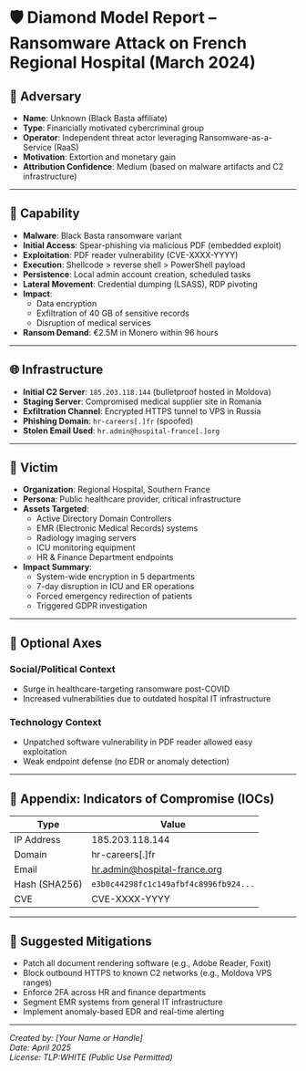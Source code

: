 # 🛡️ Diamond Model Report – Ransomware Attack on French Regional Hospital (March 2024)

## 💠 Adversary
- **Name**: Unknown (Black Basta affiliate)
- **Type**: Financially motivated cybercriminal group
- **Operator**: Independent threat actor leveraging Ransomware-as-a-Service (RaaS)
- **Motivation**: Extortion and monetary gain
- **Attribution Confidence**: Medium (based on malware artifacts and C2 infrastructure)

---

## 🧠 Capability
- **Malware**: Black Basta ransomware variant
- **Initial Access**: Spear-phishing via malicious PDF (embedded exploit)
- **Exploitation**: PDF reader vulnerability (CVE-XXXX-YYYY)
- **Execution**: Shellcode > reverse shell > PowerShell payload
- **Persistence**: Local admin account creation, scheduled tasks
- **Lateral Movement**: Credential dumping (LSASS), RDP pivoting
- **Impact**:
  - Data encryption
  - Exfiltration of 40 GB of sensitive records
  - Disruption of medical services
- **Ransom Demand**: €2.5M in Monero within 96 hours

---

## 🌐 Infrastructure
- **Initial C2 Server**: `185.203.118.144` (bulletproof hosted in Moldova)
- **Staging Server**: Compromised medical supplier site in Romania
- **Exfiltration Channel**: Encrypted HTTPS tunnel to VPS in Russia
- **Phishing Domain**: `hr-careers[.]fr` (spoofed)
- **Stolen Email Used**: `hr.admin@hospital-france[.]org`

---

## 🏥 Victim
- **Organization**: Regional Hospital, Southern France
- **Persona**: Public healthcare provider, critical infrastructure
- **Assets Targeted**:
  - Active Directory Domain Controllers
  - EMR (Electronic Medical Records) systems
  - Radiology imaging servers
  - ICU monitoring equipment
  - HR & Finance Department endpoints
- **Impact Summary**:
  - System-wide encryption in 5 departments
  - 7-day disruption in ICU and ER operations
  - Forced emergency redirection of patients
  - Triggered GDPR investigation

---

## 🧭 Optional Axes

### Social/Political Context
- Surge in healthcare-targeting ransomware post-COVID
- Increased vulnerabilities due to outdated hospital IT infrastructure

### Technology Context
- Unpatched software vulnerability in PDF reader allowed easy exploitation
- Weak endpoint defense (no EDR or anomaly detection)

---

## 📎 Appendix: Indicators of Compromise (IOCs)

| Type        | Value                         |
|-------------|-------------------------------|
| IP Address  | 185.203.118.144               |
| Domain      | hr-careers[.]fr               |
| Email       | hr.admin@hospital-france.org  |
| Hash (SHA256) | `e3b0c44298fc1c149afbf4c8996fb924...` |
| CVE         | CVE-XXXX-YYYY                 |

---

## 🧩 Suggested Mitigations
- Patch all document rendering software (e.g., Adobe Reader, Foxit)
- Block outbound HTTPS to known C2 networks (e.g., Moldova VPS ranges)
- Enforce 2FA across HR and finance departments
- Segment EMR systems from general IT infrastructure
- Implement anomaly-based EDR and real-time alerting

---

*Created by: [Your Name or Handle]*  
*Date: April 2025*  
*License: TLP:WHITE (Public Use Permitted)*
